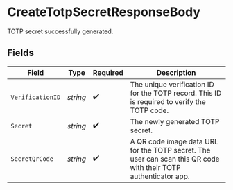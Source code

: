 # CreateTotpSecretResponseBody

TOTP secret successfully generated.


## Fields

| Field                                                                                                           | Type                                                                                                            | Required                                                                                                        | Description                                                                                                     |
| --------------------------------------------------------------------------------------------------------------- | --------------------------------------------------------------------------------------------------------------- | --------------------------------------------------------------------------------------------------------------- | --------------------------------------------------------------------------------------------------------------- |
| `VerificationID`                                                                                                | *string*                                                                                                        | :heavy_check_mark:                                                                                              | The unique verification ID for the TOTP record. This ID is required to verify the TOTP code.                    |
| `Secret`                                                                                                        | *string*                                                                                                        | :heavy_check_mark:                                                                                              | The newly generated TOTP secret.                                                                                |
| `SecretQrCode`                                                                                                  | *string*                                                                                                        | :heavy_check_mark:                                                                                              | A QR code image data URL for the TOTP secret. The user can scan this QR code with their TOTP authenticator app. |